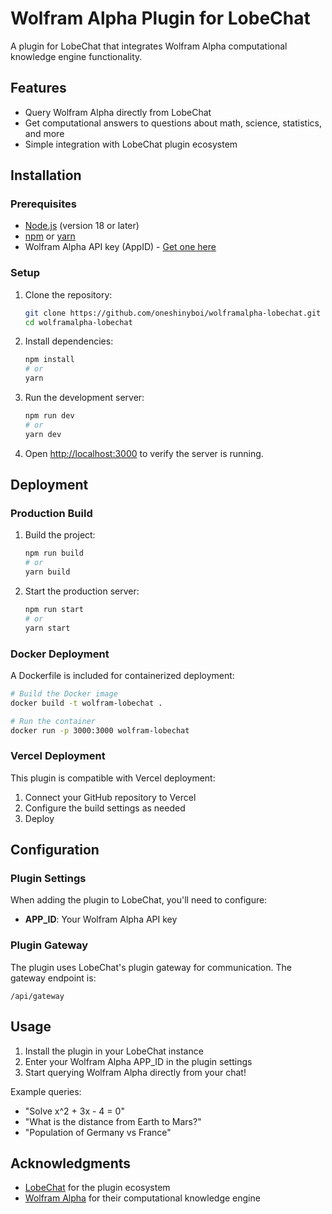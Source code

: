 # Wolfram Alpha Plugin for LobeChat

A plugin for LobeChat that integrates Wolfram Alpha computational knowledge engine functionality.

## Features

- Query Wolfram Alpha directly from LobeChat
- Get computational answers to questions about math, science, statistics, and more
- Simple integration with LobeChat plugin ecosystem

## Installation

### Prerequisites

- [Node.js](https://nodejs.org/) (version 18 or later)
- [npm](https://www.npmjs.com/) or [yarn](https://yarnpkg.com/)
- Wolfram Alpha API key (AppID) - [Get one here](https://developer.wolframalpha.com/portal/myapps/)

### Setup

1. Clone the repository:
   ```bash
   git clone https://github.com/oneshinyboi/wolframalpha-lobechat.git
   cd wolframalpha-lobechat
   ```

2. Install dependencies:
   ```bash
   npm install
   # or
   yarn
   ```

3. Run the development server:
   ```bash
   npm run dev
   # or
   yarn dev
   ```

4. Open [http://localhost:3000](http://localhost:3000) to verify the server is running.

## Deployment

### Production Build

1. Build the project:
   ```bash
   npm run build
   # or
   yarn build
   ```

2. Start the production server:
   ```bash
   npm run start
   # or
   yarn start
   ```

### Docker Deployment

A Dockerfile is included for containerized deployment:

```bash
# Build the Docker image
docker build -t wolfram-lobechat .

# Run the container
docker run -p 3000:3000 wolfram-lobechat
```

### Vercel Deployment

This plugin is compatible with Vercel deployment:

1. Connect your GitHub repository to Vercel
2. Configure the build settings as needed
3. Deploy

## Configuration

### Plugin Settings

When adding the plugin to LobeChat, you'll need to configure:

- **APP_ID**: Your Wolfram Alpha API key

### Plugin Gateway

The plugin uses LobeChat's plugin gateway for communication. The gateway endpoint is:

```
/api/gateway
```

## Usage

1. Install the plugin in your LobeChat instance
2. Enter your Wolfram Alpha APP_ID in the plugin settings
3. Start querying Wolfram Alpha directly from your chat!

Example queries:
- "Solve x^2 + 3x - 4 = 0"
- "What is the distance from Earth to Mars?"
- "Population of Germany vs France"

## Acknowledgments

- [LobeChat](https://github.com/lobehub/lobe-chat) for the plugin ecosystem
- [Wolfram Alpha](https://www.wolframalpha.com/) for their computational knowledge engine
